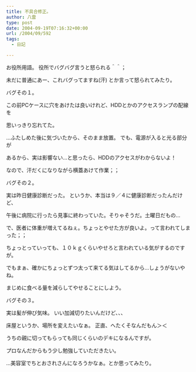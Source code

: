 ```yaml
---
title: 不具合修正。
author: 八雲
type: post
date: 2004-09-19T07:16:32+00:00
url: /2004/09/592
tags:
  - 日記

---
```

お役所用語。 役所でバグバグ言うと怒られる＾＾；
  
未だに普通にあー、これバグってますね(汗) とか言って怒られてみたり。

バグその１。
  
この前PCケースに穴をあけたは良いけれど、HDDとかのアクセスランプの配線を
  
思いっきり忘れてた。
  
…ふたしめた後に気づいたから、そのまま放置。 でも、電源が入ると光る部分が
  
あるから、実は影響ない…と思ったら、HDDのアクセスがわからないよ！
  
なので、汗だくになりながら横蓋あけて作業；；

バグその２。
  
実は昨日健康診断だった。 というか、本当は９／４に健康診断だったんだけど、
  
午後に病院に行ったら見事に終わっていた。そりゃそうだ。土曜日だもの…
  
で、医者に体重が増えてるねぇ。ちょっとやせた方が良いよ。って言われてしまった；；
  
ちょっとっていっても、１０ｋｇくらいやせろと言われている気がするのですが。
  
でもまぁ、確かにちょっとずつ太って来てる気はしてるから…しょうがないやね。
  
まじめに食べる量を減らしてやせることにしよう。

バグその３。
  
実は髪が伸び気味。 いい加減切りたいんだけど、、、
  
床屋というか、場所を変えたいなぁ。 正直、へたくそなんだもん＞＜
  
うちの親に切ってもらっても同じくらいのデキになるんですが。
  
プロなんだからもう少し勉強していただきたい。
  
…美容室でちとおされさんになろうかなぁ。とか思ってみたり。

